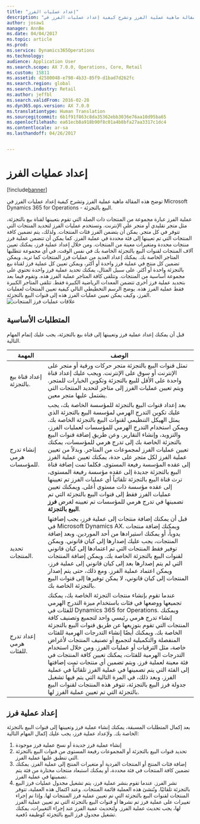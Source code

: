 ```yaml
---
title: "إعداد عمليات الفرز"
description: "توضح هذه المقالة ماهية عملية الفرز وتشرح كيفية إعداد عمليات الفرز في Microsoft Dynamics 365 for Operations - البيع بالتجزئة."
author: josaw1
manager: AnnBe
ms.date: 04/04/2017
ms.topic: article
ms.prod: 
ms.service: Dynamics365Operations
ms.technology: 
audience: Application User
ms.search.scope: AX 7.0.0, Operations, Core, Retail
ms.custom: 15811
ms.assetid: d2580048-e798-4b33-85f9-d1bad7d262fc
ms.search.region: global
ms.search.industry: Retail
ms.author: jeffbl
ms.search.validFrom: 2016-02-28
ms.dyn365.ops.version: AX 7.0.0
ms.translationtype: Human Translation
ms.sourcegitcommit: 6b1f91f863c8da35362ebb3036e76aa10d95ba65
ms.openlocfilehash: ea61ecb8a918b90f8c01a4b8bfa27aa3317c1dc4
ms.contentlocale: ar-sa
ms.lasthandoff: 04/26/2017


---
```


# <a name="set-up-assortments"></a>إعداد عمليات الفرز

[!include[banner](includes/banner.md)]


توضح هذه المقالة ماهية عملية الفرز وتشرح كيفية إعداد عمليات الفرز في Microsoft Dynamics 365 for Operations - البيع بالتجزئة.

عملية الفرز عبارة مجموعة من المنتجات ذات الصلة التي تقوم بتعيينها لقناة بيع بالتجزئة، مثل متجر تقليدي أو متجر على الإنترنت. وتستخدم عمليات الفرز لتحديد المنتجات التي تتوفر في كل متجر. يمكن أن يتضمن الفرز فئات المنتجات. ولذلك، يتم تضمين كافة المنتجات التي تم تعيينها إلى فئة محددة في عملية الفرز. كما يمكن أن تتضمن عملية فرز منتجات محددة ومتغيرات معينة من المنتجات. ومن خلال إعداد عملية فرز، يمكنك تعيين آلاف المنتجات لقنوات البيع بالتجزئة الخاصة بك في نفس الوقت، في أي مجموعة تتطلبها المتاجر الخاصة بك. يمكنك إعداد العديد من عمليات فرز المنتجات كما تريد. ويمكن تضمين كل منتج في عملية فرز واحدة أو أكثر، ويمكن تعيين كل عملية فرز لقناة بيع بالتجزئة واحدة أو أكثر. على سبيل المثال، يمكنك تحديد عملية فرز واحدة تحتوي على مجموعة أساسية من المنتجات. وتتلقى كافة المتاجر عملية الفرز هذه. وتقوم فيما بعد بتحديد عملية فرز أخرى تتضمن المعدات الرياضية الكبيرة فقط. تتلقى المتاجر الكبيرة فقط عملية الفرز هذه. يوضح الرسم التخطيطي التالي كيفية تعيين المنتجات لعمليات الفرز، وكيف يمكن تعيين عمليات الفرز هذه إلى قنوات البيع بالتجزئة. ![علاقات عمليات فرز المنتجات](./media/assortments_relationship.gif)

## <a name="prerequisites"></a>المتطلبات الأساسية
قبل أن يمكنك إعداد عملية فرز وتعيينها إلى قناة بيع بالتجزئة، يجب عليك إتمام المهام التالية.

| المهمة                              | الوصف                                                                                                                                                                                                                                                                                                                                                                                                                                                                                                                                                                                                                                                                                                                                                                                                                                                                        |
|-----------------------------------|------------------------------------------------------------------------------------------------------------------------------------------------------------------------------------------------------------------------------------------------------------------------------------------------------------------------------------------------------------------------------------------------------------------------------------------------------------------------------------------------------------------------------------------------------------------------------------------------------------------------------------------------------------------------------------------------------------------------------------------------------------------------------------------------------------------------------------------------------------------------------------|
| إعداد قناة بيع بالتجزئة.          | تمثل قنوات البيع بالتجزئة متجر حركات ورقية أو متجر على الإنترنت أو سوق على الإنترنت. ويجب عليك إعداد قناة واحدة على الأقل للبيع بالتجزئة وتكوين الخيارات للمتجر. ويتم تعيين عمليات الفرز إلى متاجر لتحديد المنتجات التي يشتمل عليها متجر معين.                                                                                                                                                                                                                                                                                                                                                                                                                                                                                                                                                                                                   |
| إنشاء تدرج هرمي للمؤسسات. | بعد إعداد قنوات البيع بالتجزئة للمؤسسة الخاصة بك، يجب عليك تكوين التدرج الهرمي لمؤسسة البيع بالتجزئة الذي يمثل الهيكل التنظيمي لقنوات البيع بالتجزئة الخاصة بك. ويمكن استخدام التدرج الهرمي للمؤسسات لعمليات الفرز، والتزويد، وإنشاء التقارير. وعن طريق إضافة قنوات البيع بالتجزئة الخاصة بك إلى تدرج هرمي للمؤسسات، يمكنك تعيين عمليات الفرز لمجموعات من المتاجر. وبدلاً من تعيين عملية الفرز لكل متجر على حدة، يمكنك تعيين عملية الفرز إلى عقده المؤسسة رفيعة المستوى. فكلما تمت إضافة قناة البيع بالتجزئة جديدة إلى عقده مؤسسة رفيعة المستوى، ترث قناة البيع بالتجزئة تلقائياً أي عمليات الفرز تم تعيينها إلى عقده مؤسسة ذات مستوى أعلى. ويمكنك تعيين عمليات الفرز فقط إلى قنوات البيع بالتجزئة التي تم تضمينها في تدرج هرمي للمؤسسات تم تعيينه لغرض **فرز البيع بالتجزئة**. |
| تحديد المنتجات.                  | قبل أن يمكنك إضافة منتجات إلى عملية فرز، يجب إضافتها في Microsoft Dynamics AX. ويمكنك إضافة منتجات يدوياً، أو يمكنك استيرادها من أحد الموردين. وبعد إضافة المنتجات، يجب عليك إصدارها إلى كيان قانوني. ويمكن توفير فقط المنتجات التي تم اعتمادها إلى كيان قانوني لقنوات البيع بالتجزئة الخاصة بك. ويمكن إضافة المنتجات التي لم يتم إصدارها بعد إلى كيان قانوني إلى عملية فرز، ويمكن اعتماد عملية الفرز. ومع ذلك، حتى يتم إصدار المنتجات إلى كيان قانوني، لا يمكن توفيرها إلى قنوات البيع بالتجزئة الخاصة بك.                                                                                                                                                                                                                                                                                     |
| إعداد تدرج هرمي للفئات.      | عندما تقوم بإنشاء منتجات التجزئة الخاصة بك، يمكنك تجميعها ووضعها في فئات باستخدام ميزة التدرج الهرمي للفئات في Dynamics 365 for Operations. ويمكنك إنشاء تدرج هرمي رئيسي واحد لتجميع وتصنيف كافة المنتجات التي تقوم بتوزيعها عن طريق قنوات البيع بالتجزئة الخاصة بك. ويمكنك أيضًا إنشاء التدرجات الهرمية للفئات المنفصلة والتكميلية لتجميع أو تصنيف المنتجات لأغراض خاصة، مثل الترقيات أو عمليات الفرز. ومن خلال استخدام التدرجات الهرمية للفئات، يمكنك تعيين كافة المنتجات في فئة معينة لعملية فرز. ويتم تضمين أي منتجات تمت إضافتها إلى الفئة التي يتم تضمينها في عملية الفرز تلقائياً في عملية الفرز. وبعد ذلك، في المرة التالية التي يتم فيها تشغيل جدولة فرز البيع بالتجزئة، تتوفر هذه المنتجات لقنوات البيع بالتجزئة التي تم تعيين عملية الفرز لها.                                            |

## <a name="setting-up-an-assortment"></a>إعداد عملية فرز
بعد إكمال المتطلبات المسبقة، يمكنك إنشاء عملية فرز وتعيينها إلى قنوات البيع بالتجزئة الخاصة بك. ولإعداد عملية فرز، يجب عليك إكمال المهام التالية:

1.  إنشاء عملية فرز جديدة أو نسخ عملية فرز موجودة
2.  تحديد قنوات البيع بالتجزئة أو المجموعات رفيعة المستوى من قنوات البيع بالتجزئة التي تنطبق عليها عملية الفرز.
3.  إضافة فئات المنتج أو المنتجات الفردية أو متغيرات المنتج إلى عملية الفرز. يمكنك تضمين كافة المنتجات في فئة محددة، أو يمكنك استبعاد منتجات مختارة من فئة يتم تضمينها في عملية الفرز.
4.  نشر الفرز. عندما تقوم بنشر عملية فرز، يتم تشغيل مجدول عمليات فرز البيع بالتجزئة تلقائيًا. وتُنشئ هذه العملية قائمة المنتجات. وعند اكتمال هذه العملية، تتوفر المنتجات لقنوات البيع بالتجزئة التي تم تعيين عملية فرز المنتجات لها. وإذا تم إجراء تغييرات على عملية فرز تم نشرها أو قنوات البيع بالتجزئة التي تم تعيين عملية الفرز لها، يجب تحديث عملية الفرز. ولتحديث عمية الفرز عند إجراء التغييرات، يمكنك تشغيل مجدول فرز البيع بالتجزئة كوظيفة دُفعية.





